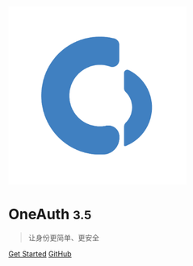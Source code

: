 <!-- _coverpage.md -->

<img src=https://github.com/OneAuth2/OneAuth/blob/main/docs/Logo.png width="70%"/>

# OneAuth <small>3.5</small>
> 让身份更简单、更安全

[Get Started]( #headline)
[GitHub](https://github.com/docsifyjs/docsify/)
